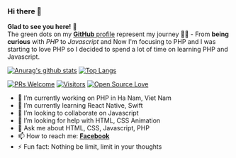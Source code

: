 ### Hi there 👋
**Glad to see you here!** :star_struck: <br> The green dots on my [**GitHub** profile](https://github.com/tunnaduong?tab=repositories) represent my journey :running_man: - From **being curious** with *PHP* to *Javascript* and Now I'm focusing to PHP and I was starting to love PHP so I decided to spend a lot of time on learning PHP and Javascript. 

[![Anurag's github stats](https://github-readme-stats.vercel.app/api?username=tunnaduong&show_icons=true)](https://github.com/anuraghazra/github-readme-stats)
[![Top Langs](https://github-readme-stats.vercel.app/api/top-langs/?username=tunnaduong&hide=hack)](https://github.com/anuraghazra/github-readme-stats)

[![PRs Welcome](https://img.shields.io/badge/PRs-welcome-brightgreen.svg?style=flat&logo=github)](https://github.com/tunnaduong) [![Visitors](https://visitor-badge.glitch.me/badge?page_id=tunnaduong.visitor-badge)](https://github.com/tunnaduong) [![Open Source Love](https://badges.frapsoft.com/os/v2/open-source.svg?v=103)](https://github.com/tunnaduong)

<!-- <sup>**[Click here](https://github.com/iamvucms/jobtweets/blob/master/PROJECTS.md)** *to view my other projects.</sup>* -->

- 🔭 I’m currently working on PHP in Ha Nam, Viet Nam
- 🌱 I’m currently learning React Native, Swift
- 👯 I’m looking to collaborate on Javascript
- 🤔 I’m looking for help with HTML, CSS Animation
- 💬 Ask me about HTML, CSS, Javascript, PHP
- 📫 How to reach me: [**Facebook**](https://www.facebook.com/tunnaduong)
- ⚡ Fun fact: Nothing be limit, limit in your thoughts
<!--
**tunnaduong/tunnaduong** is a ✨ _special_ ✨ repository because its `README.md` (this file) appears on your GitHub profile.

Here are some ideas to get you started:

- 🔭 I’m currently working on ...
- 🌱 I’m currently learning ...
- 👯 I’m looking to collaborate on ...
- 🤔 I’m looking for help with ...
- 💬 Ask me about ...
- 📫 How to reach me: ...
- 😄 Pronouns: ...
- ⚡ Fun fact: ...
-->
